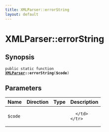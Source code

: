 ```yaml
---
title: XMLParser::errorString
layout: default
---
```


# XMLParser::errorString

## Synopsis

<code>public static function <b><a href="XMLParser">XMLParser</a>::errorString</b>(<b>$code</b>)</code>

## Parameters

<table>
  <thead>
    <tr>
      <th>Name</th>
      <th>Direction</th>
      <th>Type</th>
      <th>Description</th>
    </tr>
  </thead>
  <tbody>
    <tr>
      <td><code>$code</code>
      <td><i></i></td>
      <td></td>
      <td>

      </td>
    </tr>
  </tbody>
</table>

